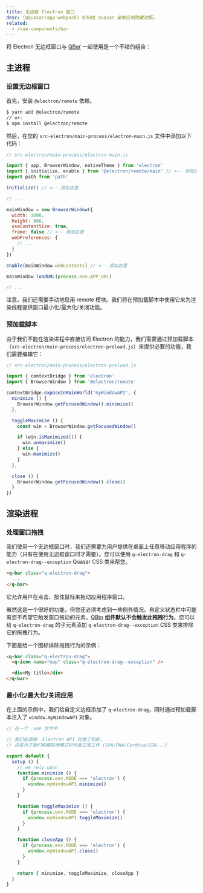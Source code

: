 ```yaml
---
title: 无边框 Electron 窗口
desc: (@quasar/app-webpack) 如何给 Quasar 桌面应用隐藏边框。
related:
  - /vue-components/bar
---
```

将 Electron 无边框窗口与  [QBar](/vue-components/bar) 一起使用是一个不错的组合：

## 主进程
### 设置无边框窗口
首先，安装 `@electron/remote` 依赖。

```bash
$ yarn add @electron/remote
// or:
$ npm install @electron/remote
```
然后，在您的 `src-electron/main-process/electron-main.js` 文件中添加以下代码：

```js
// src-electron/main-process/electron-main.js

import { app, BrowserWindow, nativeTheme } from 'electron'
import { initialize, enable } from '@electron/remote/main' // <-- 添加这里
import path from 'path'

initialize() // <-- 添加这里

// ...

mainWindow = new BrowserWindow({
  width: 1000,
  height: 600,
  useContentSize: true,
  frame: false // <-- 添加这里
  webPreferences: {
    // ...
  }
})

enable(mainWindow.webContents) // <-- 添加这里

mainWindow.loadURL(process.env.APP_URL)

// ...
```

注意，我们还需要手动地启用 remote 模块。我们将在预加载脚本中使用它来为渲染线程提供窗口最小化/最大化/关闭功能。

### 预加载脚本
由于我们不能在渲染进程中直接访问 Electron 的能力，我们需要通过预加载脚本（`src-electron/main-process/electron-preload.js`）来提供必要的功能，我们需要编辑它：

```js
// src-electron/main-process/electron-preload.js

import { contextBridge } from 'electron'
import { BrowserWindow } from '@electron/remote'

contextBridge.exposeInMainWorld('myWindowAPI', {
  minimize () {
    BrowserWindow.getFocusedWindow().minimize()
  },

  toggleMaximize () {
    const win = BrowserWindow.getFocusedWindow()

    if (win.isMaximized()) {
      win.unmaximize()
    } else {
      win.maximize()
    }
  },

  close () {
    BrowserWindow.getFocusedWindow().close()
  }
})
```

## 渲染进程
### 处理窗口拖拽
我们使用一个无边框窗口时，我们还需要为用户提供在桌面上任意移动应用程序的能力（只有在使用无边框窗口时才需要）。您可以使用 `q-electron-drag` 和 `q-electron-drag--exception` Quasar CSS 类来帮您。

```html
<q-bar class="q-electron-drag">
  ...
</q-bar>
```

它允许用户在点击、按住鼠标来拖动应用程序窗口。

虽然这是一个很好的功能，但您还必须考虑到一些例外情况。自定义状态栏中可能有您不希望它触发窗口拖动的元素。[QBtn](/vue-components/button) **组件默认不会触发此拖拽行为**。您可以给 `q-electron-drag` 的子元素添加 `q-electron-drag--exception` CSS 类来排除它的拖拽行为。

下面是给一个图标排除拖拽行为的示例：

```html
<q-bar class="q-electron-drag">
  <q-icon name="map" class="q-electron-drag--exception" />

  <div>My title</div>
</q-bar>
```

### 最小化/最大化/关闭应用

<doc-example title="Full example" file="frameless-electron-window/StatusBar" />

在上面的示例中，我们给自定义边框添加了 `q-electron-drag`，同时通过预加载脚本注入了 `window.myWindowAPI` 对象。

```js
// 在一个 .vue 文件中

// 我们在调用  Electron API 时做了判断，
// 这是为了我们构建其他模式时也能正常工作 (SPA/PWA/Cordova/SSR...)

export default {
  setup () {
    // we rely upon
    function minimize () {
      if (process.env.MODE === 'electron') {
        window.myWindowAPI.minimize()
      }
    }

    function toggleMaximize () {
      if (process.env.MODE === 'electron') {
        window.myWindowAPI.toggleMaximize()
      }
    }

    function closeApp () {
      if (process.env.MODE === 'electron') {
        window.myWindowAPI.close()
      }
    }

    return { minimize, toggleMaximize, closeApp }
  }
}
```
